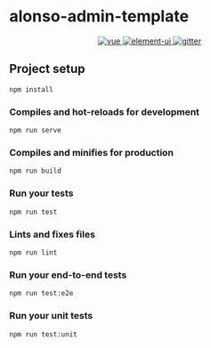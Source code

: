 # alonso-admin-template

<p align="center">
  <a href="https://github.com/vuejs/vue">
    <img src="https://img.shields.io/badge/vue-2.5.17-brightgreen.svg" alt="vue">
  </a>
  <a href="http://element-cn.eleme.io">
    <img src="https://img.shields.io/badge/elementUI-2.4.6-brightgreen.svg" alt="element-ui">
  </a>
  <a href="https://gitter.im/alonso-admin-template/Lobby">
    <img src="https://badges.gitter.im/Join%20Chat.svg" alt="gitter">
  </a>
</p>


## Project setup
```
npm install
```



### Compiles and hot-reloads for development
```
npm run serve
```

### Compiles and minifies for production
```
npm run build
```

### Run your tests
```
npm run test
```

### Lints and fixes files
```
npm run lint
```

### Run your end-to-end tests
```
npm run test:e2e
```

### Run your unit tests
```
npm run test:unit
```
